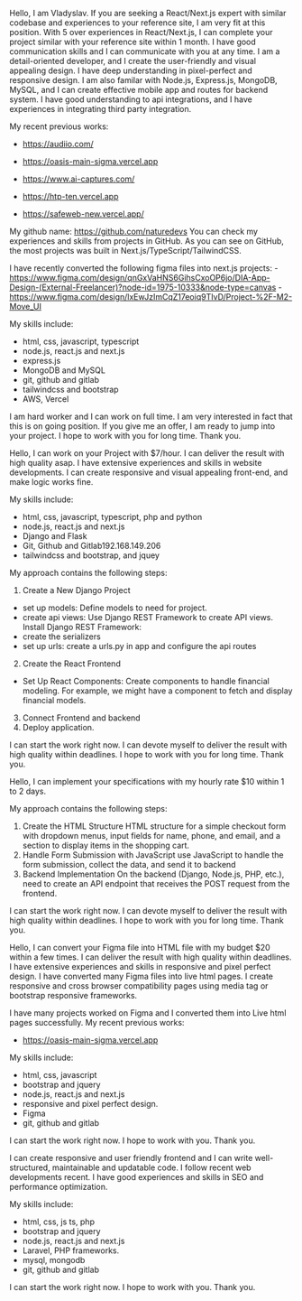Hello, I am Vladyslav. If you are seeking a React/Next.js expert with similar codebase and experiences to your reference site, I am very fit at this position. With 5 over experiences in React/Next.js, I can complete your project similar with your reference site within 1 month. I have good communication skills and I can communicate with you at any time. I am a detail-oriented developer, and I create the user-friendly and visual appealing design. I have deep understanding in pixel-perfect and responsive design. I am also familar with Node.js, Express.js, MongoDB, MySQL, and I can create effective mobile app and routes for backend system. I have good understanding to api integrations, and I have experiences in integrating third party integration.

My recent previous works:
- https://audiio.com/
- https://oasis-main-sigma.vercel.app

- https://www.ai-captures.com/
- https://htp-ten.vercel.app
- https://safeweb-new.vercel.app/

My github name: https://github.com/naturedevs
You can check my experiences and skills from projects in GitHub. As you can see on GitHub, the most projects was built in Next.js/TypeScript/TailwindCSS.

I have recently converted the following figma files into next.js projects:
-https://www.figma.com/design/qnGxVaHNS6GihsCxoOP6jo/DIA-App-Design-(External-Freelancer)?node-id=1975-10333&node-type=canvas
-https://www.figma.com/design/lxEwJzImCqZ17eoiq9TIvD/Project-%2F-M2-Move_UI

My skills include:
- html, css, javascript, typescript
- node.js, react.js and next.js
- express.js 
- MongoDB and MySQL
- git, github and gitlab
- tailwindcss and bootstrap
- AWS, Vercel

I am hard worker and I can work on full time. I am very interested in fact that this is on going position. If you give me an offer, I am ready to jump into your project. I hope to work with you for long time.
Thank you.

Hello, I can work on your Project with $7/hour. I can deliver the result with high quality asap.
I have extensive experiences and skills in website developments. I can create responsive and visual appealing front-end, and make logic works fine.

My skills include:
- html, css, javascript, typescript, php and python
- node.js, react.js and next.js
- Django and Flask
- Git, Github and Gitlab192.168.149.206
- tailwindcss and bootstrap, and jquey

My approach contains the following steps:
1. Create a New Django Project
- set up models: Define models to need for project.
- create api views: Use Django REST Framework to create API views. Install Django REST Framework:
- create the serializers
- set up urls: create a urls.py in app and configure the api routes
2. Create the React Frontend
- Set Up React Components: Create components to handle financial modeling. For example, we might have a component to fetch and display financial models.
3. Connect Frontend and backend
4. Deploy application.

I can start the work right now. I can devote myself to deliver the result with high quality within deadlines. I hope to work with you for long time.
Thank you.

Hello, I can implement your specifications with my hourly rate $10 within 1 to 2 days. 

My approach contains the following steps:
1. Create the HTML Structure
HTML structure for a simple checkout form with dropdown menus, input fields for name, phone, and email, and a section to display items in the shopping cart.
2. Handle Form Submission with JavaScript 
use JavaScript to handle the form submission, collect the data, and send it to backend
3. Backend Implementation 
On the backend (Django, Node.js, PHP, etc.), need to create an API endpoint that receives the POST request from the frontend.

I can start the work right now. I can devote myself to deliver the result with high quality within deadlines. I hope to work with you for long time.
Thank you.

Hello, I can convert your Figma file into HTML file with my budget $20 within a few times. I can deliver the result with high quality within deadlines. I have extensive experiences and skills in responsive and pixel perfect design. I have converted many Figma files into live html pages. I create responsive and cross browser compatibility pages using media tag or bootstrap responsive frameworks. 

I have many projects worked on Figma and I converted them into Live html pages successfully.
My recent previous works:
- https://oasis-main-sigma.vercel.app


My skills include:
- html, css, javascript
- bootstrap and jquery
- node.js, react.js and next.js
- responsive and pixel perfect design.
- Figma
- git, github and gitlab

I can start the work right now. I hope to work with you.
Thank you.

I can create responsive and user friendly frontend and I can write well-structured, maintainable and updatable code. I follow recent web developments recent. I have good experiences and skills in SEO and performance optimization. 

My skills include:
- html, css, js ts, php
- bootstrap and jquery
- node.js, react.js and next.js
- Laravel, PHP frameworks.
- mysql, mongodb
- git, github and gitlab

I can start the work right now. I hope to work with you.
Thank you.
